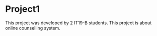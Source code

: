 # Project1

This project was developed by 2 IT19-B students.
This project is about online counselling system.
